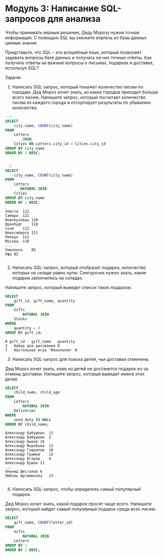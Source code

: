 # Модуль 3: Написание SQL-запросов для анализа

Чтобы принимать верные решения, Деду Морозу нужна точная информация. С помощью SQL вы
сможете извлечь из базы данных ценные знания.

Представьте, что SQL – это волшебный язык, который позволяет задавать вопросы базе данных и
получать на них точные ответы.
Как получить ответы на важные вопросы о письмах, подарках и доставке, используя SQL?


Задачи:
1. Написать SQL-запрос, который покажет количество писем по городам.
Дед Мороз хочет знать, из каких городов приходит больше всего писем. Напишите запрос,
который посчитает количество писем из каждого города и отсортирует результаты по
убыванию количества.


```sql
--1
SELECT 
    city_name, COUNT(city_name)
FROM
    Letters
        JOIN
    Cities ON Letters.city_id = Cities.city_id
GROUP BY city_name
ORDER BY 2 DESC;


--2
SELECT 
    city_name, COUNT(city_name)
FROM
    Letters
       NATURAL JOIN
    Cities
GROUP BY city_name
ORDER BY 2 DESC;

```


```
Элиста	122
Самара	121
Новокузнецк	120
Оренбург	118
Сочи	112
Новосибирск	111
Липецк	111
Москва	110
...
Смоленск	85
Уфа	82


```




2. Написать SQL-запрос, который отобразит подарки, количество которых на складе
равно нулю.
Снегурочке нужно знать, какие подарки закончились на складах. 

Напишите запрос, который
выведет список таких подарков.

```sql
SELECT 
    gift_id, gift_name, quantity
FROM
    Gifts
        NATURAL JOIN
    Stocks
WHERE
    quantity = 0
GROUP BY gift_id;

```

```
# gift_id	gift_name	quantity
3	Набор для рисования	0
7	Настольная игра 'Монополия'	0

```



3. Написать SQL-запрос для поиска детей, чьи доставки отменены.

Дед Мороз хочет знать, кому из детей не достанется подарок из-за отмены доставки.
Напишите запрос, который выведет имена этих детей.


```sql
SELECT 
    child_name, child_age
FROM
    Letters
        NATURAL JOIN
    Deliveries
WHERE
    send_date IS NULL
ORDER BY child_name;

```


```
Александр Бабушкин	11
Александр Бабушкин	2
Александр Быков	16
Александр Воробьев	12
Александр Гаврилов	10
Александр Громов	12
Александр Егоров	4
Александр Ершов	11
...
Леонид Шестаков	6
Любовь Артамонова	13


```


4. Написать SQL-запрос, чтобы определить самый популярный подарок.

Дед Мороз хочет знать, какой подарок просят чаще всего. Напишите запрос, который найдет
самый популярный подарок среди всех писем.

```sql
SELECT 
    gift_name, COUNT(letter_id)
FROM
    Gifts
        NATURAL JOIN
    Letters
GROUP BY 1
ORDER BY 2 DESC;


```


